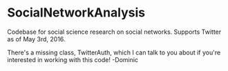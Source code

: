 # SocialNetworkAnalysis
Codebase for social science research on social networks. Supports Twitter as of May 3rd, 2016.

There's a missing class, TwitterAuth, which I can talk to you about if you're interested in working with this code! -Dominic

